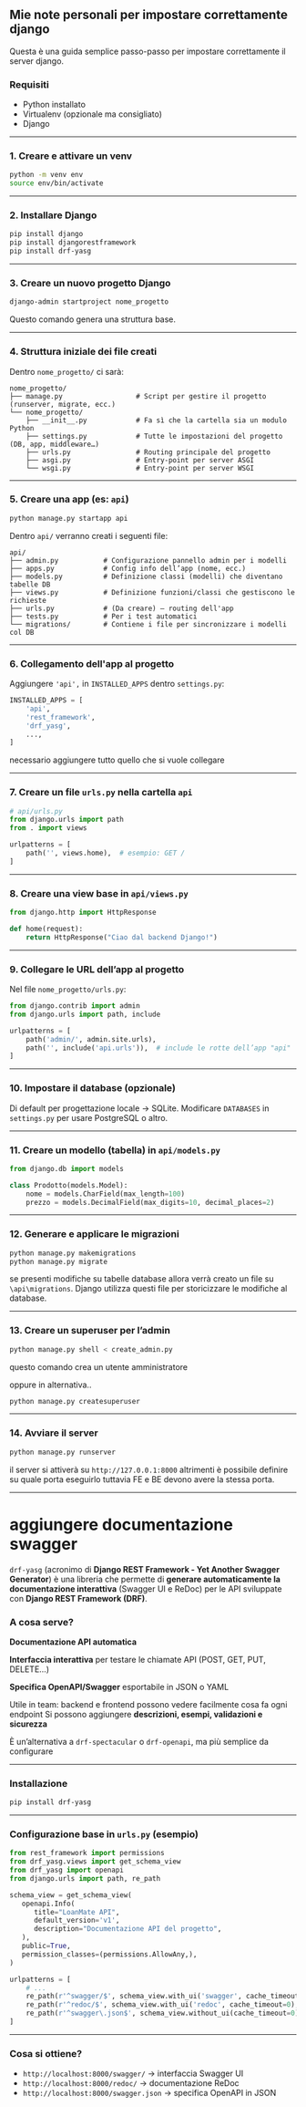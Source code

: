 ## Mie note personali per impostare correttamente django

Questa è una guida semplice passo-passo per impostare correttamente il server django.

### Requisiti

- Python installato
- Virtualenv (opzionale ma consigliato)
- Django

---

### 1. Creare e attivare un venv

```bash
python -m venv env
source env/bin/activate
```

---

### 2. Installare Django

```bash
pip install django
pip install djangorestframework
pip install drf-yasg
```

---

### 3. Creare un nuovo progetto Django

```bash
django-admin startproject nome_progetto
```

Questo comando genera una struttura base.

---

### 4. Struttura iniziale dei file creati

Dentro `nome_progetto/` ci sarà:

```
nome_progetto/
├── manage.py                  # Script per gestire il progetto (runserver, migrate, ecc.)
└── nome_progetto/
    ├── __init__.py            # Fa sì che la cartella sia un modulo Python
    ├── settings.py            # Tutte le impostazioni del progetto (DB, app, middleware…)
    ├── urls.py                # Routing principale del progetto
    ├── asgi.py                # Entry-point per server ASGI
    └── wsgi.py                # Entry-point per server WSGI
```

---

### 5. Creare una app (es: `api`)

```bash
python manage.py startapp api
```

Dentro `api/` verranno creati i seguenti file:

```
api/
├── admin.py           # Configurazione pannello admin per i modelli
├── apps.py            # Config info dell’app (nome, ecc.)
├── models.py          # Definizione classi (modelli) che diventano tabelle DB
├── views.py           # Definizione funzioni/classi che gestiscono le richieste
├── urls.py            # (Da creare) – routing dell'app
├── tests.py           # Per i test automatici
└── migrations/        # Contiene i file per sincronizzare i modelli col DB
```

---

### 6. Collegamento dell'app al progetto

Aggiungere `'api',` in `INSTALLED_APPS` dentro `settings.py`:

```python
INSTALLED_APPS = [
    'api',
    'rest_framework',
    'drf_yasg',
    ...,
]
```

necessario aggiungere tutto quello che si vuole collegare

---

### 7. Creare un file `urls.py` nella cartella `api`

```python
# api/urls.py
from django.urls import path
from . import views

urlpatterns = [
    path('', views.home),  # esempio: GET /
]
```

---

### 8. Creare una view base in `api/views.py`

```python
from django.http import HttpResponse

def home(request):
    return HttpResponse("Ciao dal backend Django!")
```

---

### 9. Collegare le URL dell’app al progetto

Nel file `nome_progetto/urls.py`:

```python
from django.contrib import admin
from django.urls import path, include

urlpatterns = [
    path('admin/', admin.site.urls),
    path('', include('api.urls')),  # include le rotte dell’app "api"
]
```

---

### 10. Impostare il database (opzionale)

Di default per progettazione locale -> SQLite.
Modificare `DATABASES` in `settings.py` per usare PostgreSQL o altro.

---

### 11. Creare un modello (tabella) in `api/models.py`

```python
from django.db import models

class Prodotto(models.Model):
    nome = models.CharField(max_length=100)
    prezzo = models.DecimalField(max_digits=10, decimal_places=2)
```

---

### 12. Generare e applicare le migrazioni

```bash
python manage.py makemigrations
python manage.py migrate
```

se presenti modifiche su tabelle database allora verrà creato un file su `\api\migrations`.
Django utilizza questi file per storicizzare le modifiche al database.

---

### 13. Creare un superuser per l’admin

```bash
python manage.py shell < create_admin.py
```

questo comando crea un utente amministratore

oppure in alternativa..

```bash
python manage.py createsuperuser
```

---

### 14. Avviare il server

```bash
python manage.py runserver
```

il server si attiverà su `http://127.0.0.1:8000` altrimenti è possibile definire su quale porta eseguirlo
tuttavia FE e BE devono avere la stessa porta.

---

# aggiungere documentazione swagger

`drf-yasg` (acronimo di **Django REST Framework - Yet Another Swagger Generator**) è una libreria che permette di **generare automaticamente la documentazione interattiva** (Swagger UI e ReDoc) per le API sviluppate con **Django REST Framework (DRF)**.

### A cosa serve?

**Documentazione API automatica**

**Interfaccia interattiva** per testare le chiamate API (POST, GET, PUT, DELETE…)

**Specifica OpenAPI/Swagger** esportabile in JSON o YAML

Utile in team: backend e frontend possono vedere facilmente cosa fa ogni endpoint
Si possono aggiungere **descrizioni, esempi, validazioni e sicurezza**

È un’alternativa a `drf-spectacular` o `drf-openapi`, ma più semplice da configurare

---

### Installazione

```bash
pip install drf-yasg
```

---

### Configurazione base in `urls.py` (esempio)

```python
from rest_framework import permissions
from drf_yasg.views import get_schema_view
from drf_yasg import openapi
from django.urls import path, re_path

schema_view = get_schema_view(
   openapi.Info(
      title="LoanMate API",
      default_version='v1',
      description="Documentazione API del progetto",
   ),
   public=True,
   permission_classes=(permissions.AllowAny,),
)

urlpatterns = [
    # ...
    re_path(r'^swagger/$', schema_view.with_ui('swagger', cache_timeout=0), name='schema-swagger-ui'),
    re_path(r'^redoc/$', schema_view.with_ui('redoc', cache_timeout=0), name='schema-redoc'),
    re_path(r'^swagger\.json$', schema_view.without_ui(cache_timeout=0), name='schema-json'),
]
```

---

### Cosa si ottiene?

- `http://localhost:8000/swagger/` → interfaccia Swagger UI
- `http://localhost:8000/redoc/` → documentazione ReDoc
- `http://localhost:8000/swagger.json` → specifica OpenAPI in JSON

